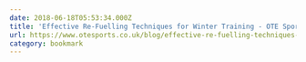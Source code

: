 ```yaml
---
date: 2018-06-18T05:53:34.000Z
title: 'Effective Re-Fuelling Techniques for Winter Training - OTE Sports'
url: https://www.otesports.co.uk/blog/effective-re-fuelling-techniques-for-winter-training/
category: bookmark
---
```

